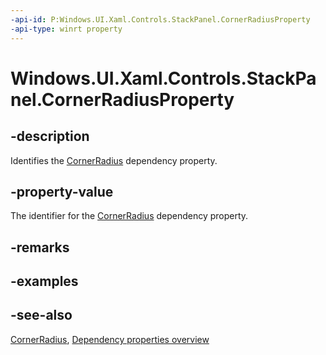 ```yaml
---
-api-id: P:Windows.UI.Xaml.Controls.StackPanel.CornerRadiusProperty
-api-type: winrt property
---
```


<!-- Property syntax
public Windows.UI.Xaml.DependencyProperty CornerRadiusProperty { get; }
-->

# Windows.UI.Xaml.Controls.StackPanel.CornerRadiusProperty

## -description
Identifies the [CornerRadius](stackpanel_cornerradius.md) dependency property.



## -property-value
The identifier for the [CornerRadius](stackpanel_cornerradius.md) dependency property.

## -remarks

## -examples

## -see-also
[CornerRadius](stackpanel_cornerradius.md), [Dependency properties overview](/windows/uwp/xaml-platform/dependency-properties-overview)
